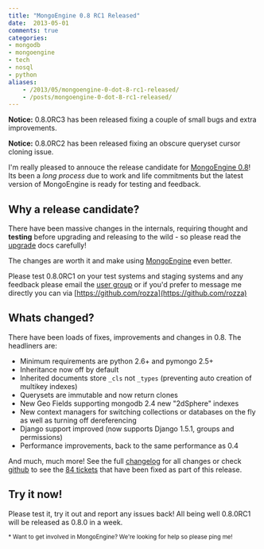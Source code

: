 ```yaml
---
title: "MongoEngine 0.8 RC1 Released"
date:  2013-05-01
comments: true
categories:
- mongodb
- mongoengine
- tech
- nosql
- python
aliases:
    - /2013/05/mongoengine-0-dot-8-rc1-released/
    - /posts/mongoengine-0-dot-8-rc1-released/
---
```


**Notice:** 0.8.0RC3 has been released fixing a couple of small bugs and extra improvements.

**Notice:** 0.8.0RC2 has been released fixing an obscure queryset cursor cloning issue.


I'm really pleased to annouce the release candidate for [MongoEngine 0.8](https://pypi.python.org/pypi/mongoengine/0.8.0RC1)!
Its been a *long process* due to work and life commitments but the latest version
of MongoEngine is ready for testing and feedback.

Why a release candidate?
------------------------

There have been massive changes in the internals, requiring thought and
**testing** before upgrading and releasing to the wild - so please
read the [upgrade](http://docs.mongoengine.org/en/latest/upgrade.html#to-0-8)
docs carefully!

The changes are worth it and make using [MongoEngine](http://mongoengine.org)
even better.

Please test 0.8.0RC1 on your test systems and staging systems and any feedback
please email the [user group](https://groups.google.com/group/mongoengine-users)
or if you'd prefer to message me directly you can via
[https://github.com/rozza](https://github.com/rozza)

Whats changed?
--------------

There have been loads of fixes, improvements and changes in 0.8.
The headliners are:

<!--more-->

  * Minimum requirements are python 2.6+ and pymongo 2.5+
  * Inheritance now off by default
  * Inherited documents store `_cls` not `_types` (preventing auto creation of
  	multikey indexes)
  * Querysets are immutable and now return clones
  * New Geo Fields supporting mongodb 2.4 new "2dSphere" indexes
  * New context managers for switching collections or databases on the fly as
  	well as turning off dereferencing
  * Django support improved (now supports Django 1.5.1, groups and permissions)
  * Performance improvements, back to the same performance as 0.4

And much, much more! See the full [changelog](http://docs.mongoengine.org/en/latest/changelog.html#changes-in-0-8-0)
for all changes or check [github](https://github.com/MongoEngine/mongoengine/) to see the
[84 tickets](https://github.com/MongoEngine/mongoengine/issues?milestone=2&page=1&state=closed)
that have been fixed as part of this release.

Try it now!
-----------

Please test it, try it out and report any issues back!
All being well 0.8.0RC1 will be released as 0.8.0 in a week.

<small>* Want to get involved in MongoEngine? We're looking for help so please ping me!</small>
